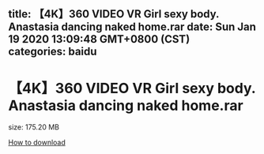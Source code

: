 
title: 【4K】360 VIDEO VR Girl sexy body. Anastasia dancing naked home.rar
date: Sun Jan 19 2020 13:09:48 GMT+0800 (CST)    
categories: baidu
---

# 【4K】360 VIDEO VR Girl sexy body. Anastasia dancing naked home.rar
size: 175.20 MB
 
 

[How to download](https://bpcam.bemobtrk.com/go/2ceec3aa-1ca2-46d6-b9ff-aaa5c184517c?jno=109)